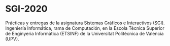 # SGI-2020
Prácticas y entregas de la asignatura Sistemas Gráficos e Interactivos (SGI).
Ingeniería Informática, rama de Computación, en la Escola Tècnica Superior de Enginyeria Informàtica (ETSINF) de la Universitat Politècnica de Valencia (UPV).

